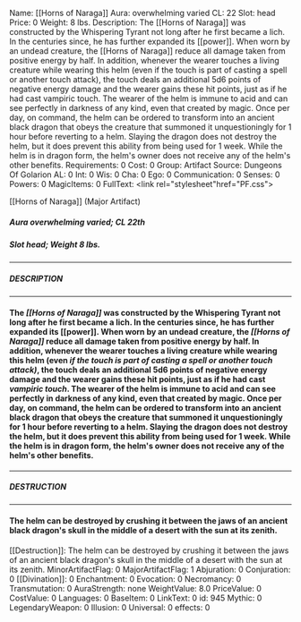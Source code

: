 Name: [[Horns of Naraga]]
Aura: overwhelming varied
CL: 22
Slot: head
Price: 0
Weight: 8 lbs.
Description: The [[Horns of Naraga]] was constructed by the Whispering Tyrant not long after he first became a lich. In the centuries since, he has further expanded its [[power]]. When worn by an undead creature, the [[Horns of Naraga]] reduce all damage taken from positive energy by half. In addition, whenever the wearer touches a living creature while wearing this helm (even if the touch is part of casting a spell or another touch attack), the touch deals an additional 5d6 points of negative energy damage and the wearer gains these hit points, just as if he had cast vampiric touch. The wearer of the helm is immune to acid and can see perfectly in darkness of any kind, even that created by magic. Once per day, on command, the helm can be ordered to transform into an ancient black dragon that obeys the creature that summoned it unquestioningly for 1 hour before reverting to a helm. Slaying the dragon does not destroy the helm, but it does prevent this ability from being used for 1 week. While the helm is in dragon form, the helm's owner does not receive any of the helm's other benefits.
Requirements: 0
Cost: 0
Group: Artifact
Source: Dungeons Of Golarion
AL: 0
Int: 0
Wis: 0
Cha: 0
Ego: 0
Communication: 0
Senses: 0
Powers: 0
MagicItems: 0
FullText: <link rel="stylesheet"href="PF.css"><div class="heading"><p class="alignleft">[[Horns of Naraga]] (Major Artifact)</p><div style="clear: both;"></div></div><div><h5><b>Aura </b>overwhelming varied; <b>CL </b>22th</h5><h5><b>Slot </b>head; <b>Weight </b>8 lbs.</h5></div><hr/><div><h5><b>DESCRIPTION</b></h5></div><hr/><div><h4><p>The <i>[[Horns of Naraga]]</i> was constructed by the Whispering Tyrant not long after he first became a lich. In the centuries since, he has further expanded its [[power]]. When worn by an undead creature, the <i>[[Horns of Naraga]]</i> reduce all damage taken from positive energy by half. In addition, whenever the wearer touches a living creature while wearing this helm (even <i>if the touch is part of casting a spell or another touch attack)</i>, the touch deals an additional 5d6 points of negative energy damage and the wearer gains these hit points, just as if he had cast <i>vampiric touch</i>. The wearer of the helm is immune to acid and can see perfectly in darkness of any kind, even that created by magic. Once per day, on command, the helm can be ordered to transform into an ancient black dragon that obeys the creature that summoned it unquestioningly for 1 hour before reverting to a helm. Slaying the dragon does not destroy the helm, but it does prevent this ability from being used for 1 week. While the helm is in dragon form, the helm's owner does not receive any of the helm's other benefits.</p></h4></div><hr/><div><h5><b>DESTRUCTION</b></h5></div><hr/><div><h4><p>The helm can be destroyed by crushing it between the jaws of an ancient black dragon's skull in the middle of a desert with the sun at its zenith.</p></h4></div>
[[Destruction]]: The helm can be destroyed by crushing it between the jaws of an ancient black dragon's skull in the middle of a desert with the sun at its zenith.
MinorArtifactFlag: 0
MajorArtifactFlag: 1
Abjuration: 0
Conjuration: 0
[[Divination]]: 0
Enchantment: 0
Evocation: 0
Necromancy: 0
Transmutation: 0
AuraStrength: none
WeightValue: 8.0
PriceValue: 0
CostValue: 0
Languages: 0
BaseItem: 0
LinkText: 0
id: 945
Mythic: 0
LegendaryWeapon: 0
Illusion: 0
Universal: 0
effects: 0
